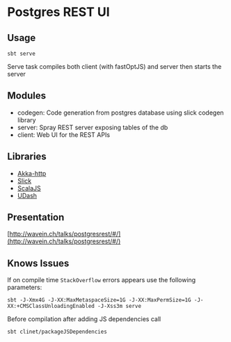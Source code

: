 Postgres REST UI
============================

Usage
-----
```
sbt serve
```
Serve task compiles both client (with fastOptJS) and server then starts the server

Modules
------
- codegen: Code generation from postgres database using slick codegen library
- server: Spray REST server exposing tables of the db
- client: Web UI for the REST APIs

Libraries
------

- [Akka-http](https://doc.akka.io/docs/akka-http/current/)
- [Slick](http://slick.lightbend.com/)
- [ScalaJS](http://www.scala-js.org/)
- [UDash](http://udash.io/)


Presentation
------
[http://wavein.ch/talks/postgresrest/#/](http://wavein.ch/talks/postgresrest/#/)

Knows Issues
-----

If on compile time `StackOverflow` errors appears use the following parameters:
```
sbt -J-Xmx4G -J-XX:MaxMetaspaceSize=1G -J-XX:MaxPermSize=1G -J-XX:+CMSClassUnloadingEnabled -J-Xss3m serve
```


Before compilation after adding JS dependencies call  
```
sbt clinet/packageJSDependencies
```


